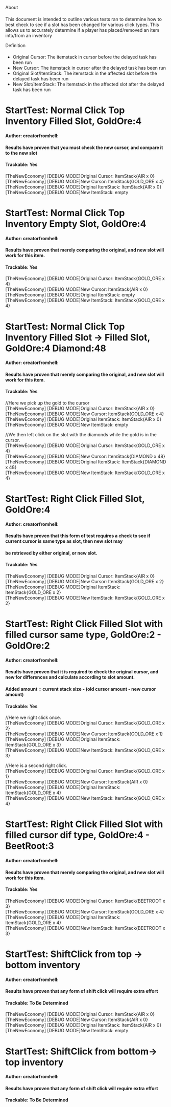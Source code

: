 About
####
This document is intended to outline various tests ran to determine how to best check to see if a slot has been changed for various click types.
This allows us to accurately determine if a player has placed/removed an item into/from an inventory

Definition
####
- Original Cursor: The itemstack in cursor before the delayed task has been run
- New Cursor: The itemstack in cursor after the delayed task has been run
- Original Slot/ItemStack:  The itemstack in the affected slot before the delayed task has been run
- New Slot/ItemStack:  The itemstack in the affected slot after the delayed task has been run


StartTest: Normal Click Top Inventory Filled Slot, GoldOre:4
==
#### Author: creatorfromhell:
#### Results have proven that you must check the new cursor, and compare it to the new slot
#### Trackable: Yes
[TheNewEconomy] [DEBUG MODE]Original Cursor: ItemStack{AIR x 0}  
[TheNewEconomy] [DEBUG MODE]New Cursor: ItemStack{GOLD_ORE x 4}  
[TheNewEconomy] [DEBUG MODE]Original ItemStack: ItemStack{AIR x 0}  
[TheNewEconomy] [DEBUG MODE]New ItemStack: empty

StartTest: Normal Click Top Inventory Empty Slot, GoldOre:4
==
#### Author: creatorfromhell:
#### Results have proven that merely comparing the original, and new slot will work for this item.
#### Trackable: Yes

[TheNewEconomy] [DEBUG MODE]Original Cursor: ItemStack{GOLD_ORE x 4}  
[TheNewEconomy] [DEBUG MODE]New Cursor: ItemStack{AIR x 0}  
[TheNewEconomy] [DEBUG MODE]Original ItemStack: empty  
[TheNewEconomy] [DEBUG MODE]New ItemStack: ItemStack{GOLD_ORE x 4}  

StartTest: Normal Click Top Inventory Filled Slot -> Filled Slot, GoldOre:4 Diamond:48
==
#### Author: creatorfromhell:
#### Results have proven that merely comparing the original, and new slot will work for this item.
#### Trackable: Yes

//Here we pick up the gold to the cursor  
[TheNewEconomy] [DEBUG MODE]Original Cursor: ItemStack{AIR x 0}  
[TheNewEconomy] [DEBUG MODE]New Cursor: ItemStack{GOLD_ORE x 4}  
[TheNewEconomy] [DEBUG MODE]Original ItemStack: ItemStack{AIR x 0}  
[TheNewEconomy] [DEBUG MODE]New ItemStack: empty  

//We then left click on the slot with the diamonds while the gold is in the cursor.  
[TheNewEconomy] [DEBUG MODE]Original Cursor: ItemStack{GOLD_ORE x 4}  
[TheNewEconomy] [DEBUG MODE]New Cursor: ItemStack{DIAMOND x 48}  
[TheNewEconomy] [DEBUG MODE]Original ItemStack: ItemStack{DIAMOND x 48}  
[TheNewEconomy] [DEBUG MODE]New ItemStack: ItemStack{GOLD_ORE x 4}  

StartTest: Right Click Filled Slot, GoldOre:4
==
#### Author: creatorfromhell:
#### Results have proven that this form of test requires a check to see if current cursor is same type as slot, then new slot may
#### be retrieved by either original, or new slot.
#### Trackable: Yes

[TheNewEconomy] [DEBUG MODE]Original Cursor: ItemStack{AIR x 0}  
[TheNewEconomy] [DEBUG MODE]New Cursor: ItemStack{GOLD_ORE x 2}  
[TheNewEconomy] [DEBUG MODE]Original ItemStack: ItemStack{GOLD_ORE x 2}  
[TheNewEconomy] [DEBUG MODE]New ItemStack: ItemStack{GOLD_ORE x 2}  

StartTest: Right Click Filled Slot with filled cursor same type, GoldOre:2 - GoldOre:2
==
#### Author: creatorfromhell:
#### Results have proven that it is required to check the original cursor, and new for differences and calculate according to slot amount.
#### Added amount = current stack size - (old cursor amount - new cursor amount)
#### Trackable: Yes

//Here we right click once.  
[TheNewEconomy] [DEBUG MODE]Original Cursor: ItemStack{GOLD_ORE x 2}  
[TheNewEconomy] [DEBUG MODE]New Cursor: ItemStack{GOLD_ORE x 1}  
[TheNewEconomy] [DEBUG MODE]Original ItemStack: ItemStack{GOLD_ORE x 3}  
[TheNewEconomy] [DEBUG MODE]New ItemStack: ItemStack{GOLD_ORE x 3}  

//Here is a second right click.  
[TheNewEconomy] [DEBUG MODE]Original Cursor: ItemStack{GOLD_ORE x 1}  
[TheNewEconomy] [DEBUG MODE]New Cursor: ItemStack{AIR x 0}  
[TheNewEconomy] [DEBUG MODE]Original ItemStack: ItemStack{GOLD_ORE x 4}  
[TheNewEconomy] [DEBUG MODE]New ItemStack: ItemStack{GOLD_ORE x 4}  

StartTest: Right Click Filled Slot with filled cursor dif type, GoldOre:4 - BeetRoot:3
==
#### Author: creatorfromhell:
#### Results have proven that merely comparing the original, and new slot will work for this item.
#### Trackable: Yes

[TheNewEconomy] [DEBUG MODE]Original Cursor: ItemStack{BEETROOT x 3}  
[TheNewEconomy] [DEBUG MODE]New Cursor: ItemStack{GOLD_ORE x 4}  
[TheNewEconomy] [DEBUG MODE]Original ItemStack: ItemStack{GOLD_ORE x 4}  
[TheNewEconomy] [DEBUG MODE]New ItemStack: ItemStack{BEETROOT x 3}  

StartTest: ShiftClick from top -> bottom inventory
==
#### Author: creatorfromhell:
#### Results have proven that any form of shift click will require extra effort
#### Trackable: To Be Determined

[TheNewEconomy] [DEBUG MODE]Original Cursor: ItemStack{AIR x 0}  
[TheNewEconomy] [DEBUG MODE]New Cursor: ItemStack{AIR x 0}  
[TheNewEconomy] [DEBUG MODE]Original ItemStack: ItemStack{AIR x 0}  
[TheNewEconomy] [DEBUG MODE]New ItemStack: empty  

StartTest: ShiftClick from bottom-> top inventory
==
#### Author: creatorfromhell:
#### Results have proven that any form of shift click will require extra effort
#### Trackable: To Be Determined
